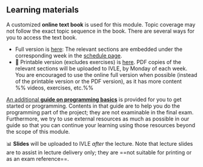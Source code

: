 ## Learning materials

A customized **online text book** is used for this module. Topic coverage may not follow the exact topic sequence in the book. There are several ways for you to access the text book.
* Full version is [here]({{baseUrl}}/book-adapted/index.html): The relevant sections are embedded under the corresponding week in the [schedule page]({{baseUrl}}/schedule/index.html).
* :scroll: Printable version (excludes exercises) is [here]({{baseUrl}}/book-adapted/print.html). PDF copies of the relevant sections will be uploaded to IVLE, by Monday of each week.  You are encouraged to use the online full version when possible (instead of the printable version or the PDF version), as it has more content %%&nbsp;videos, exercises, etc.%%
  
<panel header="Helpful info about using the textbook" no-close>
  <include src="../book-adapted/usage.md#body" />
</panel><p/>

[An additional **guide on programming basics**]({{baseUrl}}/programming/index.html) is provided for you to get started or programming. Contents in that guide are to help you do the programming part of the project; they are not examinable in the final exam. Furthermore, we try to use external resources as much as possible in our guide so that you can continue your learning using those resources beyond the scope of this module.

:bar_chart: **Slides** will be uploaded to IVLE _after_ the lecture. Note that lecture slides are to assist in lecture delivery only; they are ==not suitable for printing or as an exam reference==.